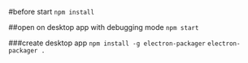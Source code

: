 #before start
`npm install`

##open on desktop app with debugging mode
`npm start`

###create desktop app 
`npm install -g electron-packager`
`electron-packager .`
